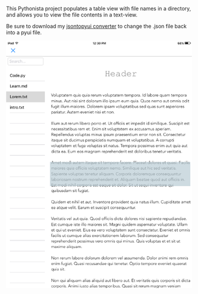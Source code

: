 This Pythonista project populates a table view with file names in a directory, and allows you to view the file contents in a text-view.

Be sure to download my [jsontopyui converter](https://github.com/TutorialDoctor/Pythonista-Projects/tree/master/Actions/pyui%20converter) to change the .json file back into a pyui file.


![](screenshot.png)

